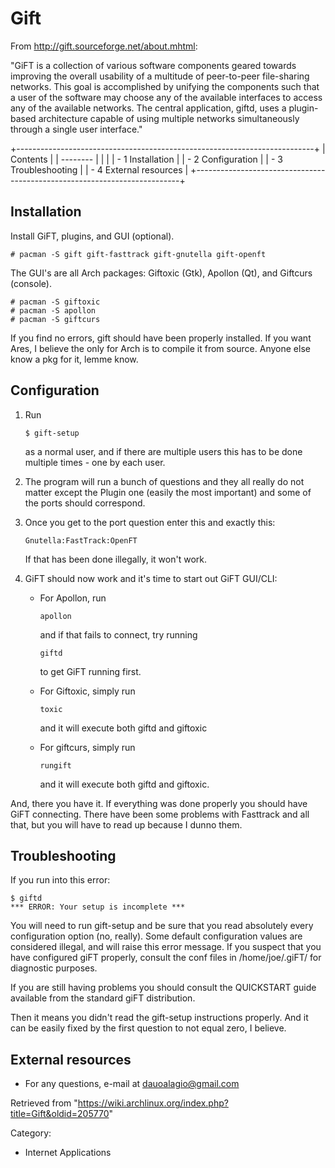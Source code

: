 Gift
====

From http://gift.sourceforge.net/about.mhtml:

"GiFT is a collection of various software components geared towards
improving the overall usability of a multitude of peer-to-peer
file-sharing networks. This goal is accomplished by unifying the
components such that a user of the software may choose any of the
available interfaces to access any of the available networks. The
central application, giftd, uses a plugin-based architecture capable of
using multiple networks simultaneously through a single user interface."

+--------------------------------------------------------------------------+
| Contents                                                                 |
| --------                                                                 |
|                                                                          |
| -   1 Installation                                                       |
| -   2 Configuration                                                      |
| -   3 Troubleshooting                                                    |
| -   4 External resources                                                 |
+--------------------------------------------------------------------------+

Installation
------------

Install GiFT, plugins, and GUI (optional).

    # pacman -S gift gift-fasttrack gift-gnutella gift-openft

The GUI's are all Arch packages: Giftoxic (Gtk), Apollon (Qt), and
Giftcurs (console).

    # pacman -S giftoxic
    # pacman -S apollon
    # pacman -S giftcurs

If you find no errors, gift should have been properly installed. If you
want Ares, I believe the only for Arch is to compile it from source.
Anyone else know a pkg for it, lemme know.

Configuration
-------------

1.  Run

        $ gift-setup

    as a normal user, and if there are multiple users this has to be
    done multiple times - one by each user.

2.  The program will run a bunch of questions and they all really do not
    matter except the Plugin one (easily the most important) and some of
    the ports should correspond.
3.  Once you get to the port question enter this and exactly this:

        Gnutella:FastTrack:OpenFT

    If that has been done illegally, it won't work.

4.  GiFT should now work and it's time to start out GiFT GUI/CLI:
    -   For Apollon, run

            apollon

        and if that fails to connect, try running

            giftd

        to get GiFT running first.

    -   For Giftoxic, simply run

            toxic

        and it will execute both giftd and giftoxic

    -   For giftcurs, simply run

            rungift

        and it will execute both giftd and giftoxic.

And, there you have it. If everything was done properly you should have
GiFT connecting. There have been some problems with Fasttrack and all
that, but you will have to read up because I dunno them.

Troubleshooting
---------------

If you run into this error:

    $ giftd
    *** ERROR: Your setup is incomplete ***

You will need to run gift-setup and be sure that you read absolutely
every configuration option (no, really). Some default configuration
values are considered illegal, and will raise this error message. If you
suspect that you have configured giFT properly, consult the conf files
in /home/joe/.giFT/ for diagnostic purposes.

If you are still having problems you should consult the QUICKSTART guide
available from the standard giFT distribution.

Then it means you didn't read the gift-setup instructions properly. And
it can be easily fixed by the first question to not equal zero, I
believe.

External resources
------------------

-   For any questions, e-mail at dauoalagio@gmail.com

Retrieved from
"https://wiki.archlinux.org/index.php?title=Gift&oldid=205770"

Category:

-   Internet Applications
